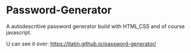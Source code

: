 # Password-Generator
A autodescritive password generator build with HTML,CSS and of course javascript.

U can see it over: https://itatin.github.io/password-generator/

